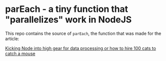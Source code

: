 # parEach - a tiny function that "parallelizes" work in NodeJS

This repo contains the source of `parEach`, the function that was made for the article:

[Kicking Node into high gear for data processing or how to hire 100 cats to catch a mouse](https://sgolem.com/)

